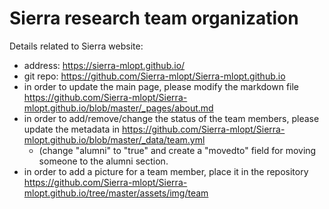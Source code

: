 # Sierra research team organization

Details related to Sierra website:
- address: https://sierra-mlopt.github.io/
- git repo: https://github.com/Sierra-mlopt/Sierra-mlopt.github.io
- in order to update the main page, please modify the markdown file https://github.com/Sierra-mlopt/Sierra-mlopt.github.io/blob/master/_pages/about.md
- in order to add/remove/change the status of the team members, please update the metadata in https://github.com/Sierra-mlopt/Sierra-mlopt.github.io/blob/master/_data/team.yml
  - (change "alumni" to "true" and create a "movedto" field for moving someone to the alumni section.
- in order to add a picture for a team member, place it in the repository https://github.com/Sierra-mlopt/Sierra-mlopt.github.io/tree/master/assets/img/team
